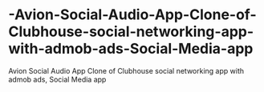 # -Avion-Social-Audio-App-Clone-of-Clubhouse-social-networking-app-with-admob-ads-Social-Media-app
 Avion Social Audio App Clone of Clubhouse social networking app with admob ads, Social Media app 
